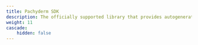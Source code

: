 ```yaml
---
title: Pachyderm SDK
description: The officially supported library that provides autogenerated gRPC/protobuf code based on betterproto.
weight: 11
cascade:
    hidden: false
---
```


